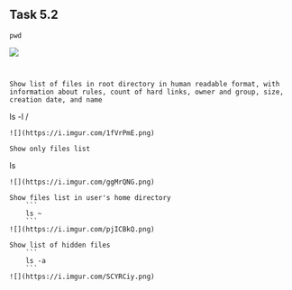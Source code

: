 ## Task 5.2

 
```
pwd
```
![](https://i.imgur.com/0chVjfm.png)
```

 
Show list of files in root directory in human readable format, with information about rules, count of hard links, owner and group, size, creation date, and name
```
ls -l / 
```
![](https://i.imgur.com/1fVrPmE.png)

Show only files list
```
ls
```
![](https://i.imgur.com/ggMrQNG.png)

Show files list in user's home directory
	```
	ls ~
	```
![](https://i.imgur.com/pjICBkQ.png)

Show list of hidden files
	```
	ls -a
	```
![](https://i.imgur.com/SCYRCiy.png)
